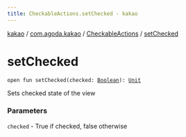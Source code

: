 ```yaml
---
title: CheckableActions.setChecked - kakao
---
```


[kakao](../../index.html) / [com.agoda.kakao](../index.html) / [CheckableActions](index.html) / [setChecked](.)

# setChecked

`open fun setChecked(checked: `[`Boolean`](https://kotlinlang.org/api/latest/jvm/stdlib/kotlin/-boolean/index.html)`): `[`Unit`](https://kotlinlang.org/api/latest/jvm/stdlib/kotlin/-unit/index.html)

Sets checked state of the view

### Parameters

`checked` - True if checked, false otherwise